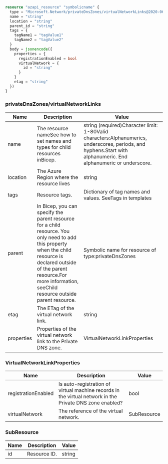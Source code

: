 ```terraform
resource "azapi_resource" "symbolicname" {
  type = "Microsoft.Network/privateDnsZones/virtualNetworkLinks@2020-06-01"
  name = "string"
  location = "string"
  parent_id = "string"
  tags = {
    tagName1 = "tagValue1"
    tagName2 = "tagValue2"
  }
  body = jsonencode({
    properties = {
      registrationEnabled = bool
      virtualNetwork = {
        id = "string"
      }
    }
    etag = "string"
  })
}

```

### privateDnsZones/virtualNetworkLinks

| Name | Description | Value |
|-|-|-|
| name | The resource nameSee how to set names and types for child resources inBicep. | string (required)Character limit: 1-80Valid characters:Alphanumerics, underscores, periods, and hyphens.Start with alphanumeric. End alphanumeric or underscore. |
| location | The Azure Region where the resource lives | string |
| tags | Resource tags. | Dictionary of tag names and values. SeeTags in templates |
| parent | In Bicep, you can specify the parent resource for a child resource. You only need to add this property when the child resource is declared outside of the parent resource.For more information, seeChild resource outside parent resource. | Symbolic name for resource of type:privateDnsZones |
| etag | The ETag of the virtual network link. | string |
| properties | Properties of the virtual network link to the Private DNS zone. | VirtualNetworkLinkProperties |


### VirtualNetworkLinkProperties

| Name | Description | Value |
|-|-|-|
| registrationEnabled | Is auto-registration of virtual machine records in the virtual network in the Private DNS zone enabled? | bool |
| virtualNetwork | The reference of the virtual network. | SubResource |


### SubResource

| Name | Description | Value |
|-|-|-|
| id | Resource ID. | string |


